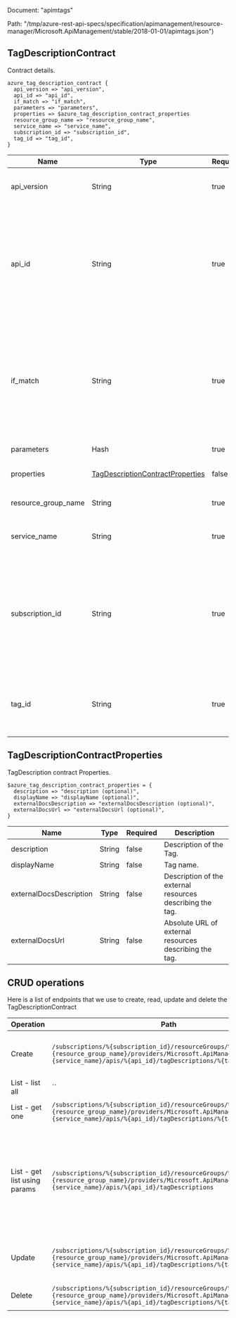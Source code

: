 Document: "apimtags"


Path: "/tmp/azure-rest-api-specs/specification/apimanagement/resource-manager/Microsoft.ApiManagement/stable/2018-01-01/apimtags.json")

## TagDescriptionContract

Contract details.

```puppet
azure_tag_description_contract {
  api_version => "api_version",
  api_id => "api_id",
  if_match => "if_match",
  parameters => "parameters",
  properties => $azure_tag_description_contract_properties
  resource_group_name => "resource_group_name",
  service_name => "service_name",
  subscription_id => "subscription_id",
  tag_id => "tag_id",
}
```

| Name        | Type           | Required       | Description       |
| ------------- | ------------- | ------------- | ------------- |
|api_version | String | true | Version of the API to be used with the client request. |
|api_id | String | true | API revision identifier. Must be unique in the current API Management service instance. Non-current revision has ;rev=n as a suffix where n is the revision number. |
|if_match | String | true | ETag of the Entity. ETag should match the current entity state from the header response of the GET request or it should be * for unconditional update. |
|parameters | Hash | true | Create parameters. |
|properties | [TagDescriptionContractProperties](#tagdescriptioncontractproperties) | false | TagDescription entity contract properties. |
|resource_group_name | String | true | The name of the resource group. |
|service_name | String | true | The name of the API Management service. |
|subscription_id | String | true | Subscription credentials which uniquely identify Microsoft Azure subscription. The subscription ID forms part of the URI for every service call. |
|tag_id | String | true | Tag identifier. Must be unique in the current API Management service instance. |
        
## TagDescriptionContractProperties

TagDescription contract Properties.

```puppet
$azure_tag_description_contract_properties = {
  description => "description (optional)",
  displayName => "displayName (optional)",
  externalDocsDescription => "externalDocsDescription (optional)",
  externalDocsUrl => "externalDocsUrl (optional)",
}
```

| Name        | Type           | Required       | Description       |
| ------------- | ------------- | ------------- | ------------- |
|description | String | false | Description of the Tag. |
|displayName | String | false | Tag name. |
|externalDocsDescription | String | false | Description of the external resources describing the tag. |
|externalDocsUrl | String | false | Absolute URL of external resources describing the tag. |



## CRUD operations

Here is a list of endpoints that we use to create, read, update and delete the TagDescriptionContract

| Operation | Path | Verb | Description | OperationID |
| ------------- | ------------- | ------------- | ------------- | ------------- |
|Create|`/subscriptions/%{subscription_id}/resourceGroups/%{resource_group_name}/providers/Microsoft.ApiManagement/service/%{service_name}/apis/%{api_id}/tagDescriptions/%{tag_id}`|Put|Create/Update tag description in scope of the Api.|TagDescription_CreateOrUpdate|
|List - list all|``||||
|List - get one|`/subscriptions/%{subscription_id}/resourceGroups/%{resource_group_name}/providers/Microsoft.ApiManagement/service/%{service_name}/apis/%{api_id}/tagDescriptions/%{tag_id}`|Get|Get tag associated with the API.|TagDescription_Get|
|List - get list using params|`/subscriptions/%{subscription_id}/resourceGroups/%{resource_group_name}/providers/Microsoft.ApiManagement/service/%{service_name}/apis/%{api_id}/tagDescriptions`|Get|Lists all Tags descriptions in scope of API. Model similar to swagger - tagDescription is defined on API level but tag may be assigned to the Operations|TagDescription_ListByApi|
|Update|`/subscriptions/%{subscription_id}/resourceGroups/%{resource_group_name}/providers/Microsoft.ApiManagement/service/%{service_name}/apis/%{api_id}/tagDescriptions/%{tag_id}`|Put|Create/Update tag description in scope of the Api.|TagDescription_CreateOrUpdate|
|Delete|`/subscriptions/%{subscription_id}/resourceGroups/%{resource_group_name}/providers/Microsoft.ApiManagement/service/%{service_name}/apis/%{api_id}/tagDescriptions/%{tag_id}`|Delete|Delete tag description for the Api.|TagDescription_Delete|
